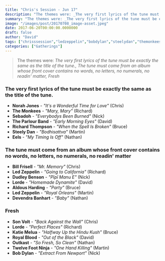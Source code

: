 ```yaml
---
title: "Chris's Session - Jun 17"
description: "The themes were: _The very first lyrics of the tune must be exactly the same as the title of the tune., The tune must come from an album whose front cover contains no words, no letters, no numerals, no readin' matter, Fresh_"
summary: "The themes were: _The very first lyrics of the tune must be exactly the same as the title of the tune., The tune must come from an album whose front cover contains no words, no letters, no numerals, no readin' matter, Fresh_"
image: "/images/post/20170708_image-asset.jpeg"
date: 2017-06-20T00:00:00.0000000
draft: false
author: "David"
tags: ["chrisssession","ledzeppelin","bobdylan","steelydan","themonkees","richardthompson","aldousharding","billfrisell","sonvolt","norahjones","royalblood","eels","lorde","sebadoh","dudleybenson","outkast","katiemelua","theparlourband","devendrabanhart","twelvefootninja"]
categories: ["Gatherings"]
---
```

> The themes were: _The very first lyrics of the tune must be exactly the same as the title of the tune., The tune must come from an album whose front cover contains no words, no letters, no numerals, no readin' matter, Fresh_
### The very first lyrics of the tune must be exactly the same as the title of the tune.
- **Norah Jones** - _"It's a Wonderful Time for Love"_ (Chris)
- **The Monkees** - _"Mary, Mary"_ (Richard)
- **Sebadoh** - _"Everybodys Been Burned"_ (Nick)
- **The Parlour Band** - _"Early Morning Eyes"_ (David)
- **Richard Thompson** - _"When the Spell Is Broken"_ (Bruce)
- **Steely Dan** - _"Bodhisattva"_ (Martin)
- **Eels** - _"My Timing Is Off"_ (Nathan)
### The tune must come from an album whose front cover contains no words, no letters, no numerals, no readin' matter
- **Bill Frisell** - _"Mr. Memory"_ (Chris)
- **Led Zeppelin** - _"Going to California"_ (Richard)
- **Dudley Benson** - _"Pīpī Manu E"_ (Nick)
- **Lorde** - _"Homemade Dynamite"_ (David)
- **Aldous Harding** - _"Party"_ (Bruce)
- **Led Zeppelin** - _"Royal Orleans"_ (Martin)
- **Devendra Banhart** - _"Baby"_ (Nathan)
### Fresh
- **Son Volt** - _"Back Against the Wall"_ (Chris)
- **Lorde** - _"Perfect Places"_ (Richard)
- **Katie Melua** - _"Halfway Up the Hindu Kush"_ (Bruce)
- **Royal Blood** - _"Out of the Black"_ (David)
- **Outkast** - _"So Fresh, So Clean"_ (Nathan)
- **Twelve Foot Ninja** - _"One Hand Killing"_ (Martin)
- **Bob Dylan** - _"Extract From Newport"_ (Nick)
